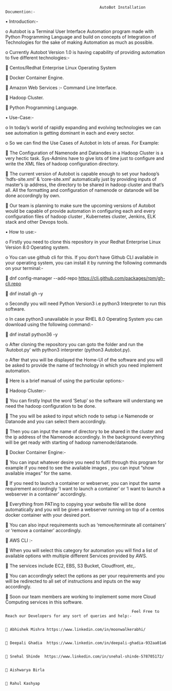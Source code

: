                                              AutoBot Installation Documention:-

•	Introduction:-

o	Autobot is a Terminal User Interface Automation program made with Python Programming Language and build on concepts of Integration of Technologies for the sake of making Automation as much as possible.

o	Currently Autobot  Version 1.0  is having capability of providing automation to five different technologies:-

	Centos/Redhat Enterprise Linux Operating System

	Docker Container Engine.

	Amazon Web Services :- Command Line Interface.

	Hadoop Cluster.

	Python Programming Language.

•	Use-Case:-

o	In today’s world of rapidly expanding and evolving technologies we can see automation is getting dominant in each and every sector.

o	So we can find the Use Cases of Autobot in lots of areas. For Example:

	The Configuration of Namenode and Datanodes in a Hadoop Cluster is a very hectic task. Sys-Admins have to give lots of time just to configure and write the XML files of hadoop configuration directory.

	The current version of Autobot is capable enough to set your hadoop’s ‘hdfs-site.xml’ & ‘core-site.xml’ automatically just by providing inputs of master’s ip address, the directory to be shared in hadoop cluster and that’s all. All the formatting and configuration of namenode or datanode will be done accordingly by own.

	Our team is planning to make sure the upcoming versions of Autobot would be capable of provide automation in configuring each and every configuration files of hadoop cluster , Kubernetes cluster, Jenkins, ELK stack and other Devops tools.

•	How to use:-

o	Firstly you need to clone this repository in your Redhat Enterprise Linux Version 8.0 Operating system.

o	You can use github cli for this. If you don’t have Github CLI available in your operating system, you can install it by running the following commands on your terminal:-

	dnf config-manager --add-repo https://cli.github.com/packages/rpm/gh-cli.repo

	dnf install gh –y

o	Secondly you will need Python Version3 i.e python3 Interpreter to run this software.

o	In case python3 unavailable in your RHEL 8.0 Operating System you can download using the following command:-

	dnf install python36 -y

o	After cloning the repository you can goto the folder and run the ‘Autobot.py’ with python3 interpreter (python3 Autobot.py).

o	After that you will be displayed the Home-UI of the software and you will be asked to provide the name of technology in which you need implement automation.


	Here is a brief manual of using the particular options:-

	Hadoop Cluster:-

	You can firstly Input the word ‘Setup’ so the software will understang we need the hadoop configuration to be done.

	The you will be asked to input which node to setup i.e Namenode or Datanode and you can select them accordingly.

	Then you can input the name of directory to be shared in the cluster and the ip address of the Namenode accordingly. In the background everything will be get ready 
with starting of hadoop namenode/datanode.

	Docker Container Engine:-

	You can input whatever desire you need to fulfil through this program for example if you need to see the available images , you can input “show available images” for the same.

	If you  need to launch a container or webserver, you can input the same requirement accordingly ‘I want to launch a container’ or ‘I want to launch a webserver in a container’ accordingly.

	Everything from PATing to copying your website file will be done automatically and you will be given a webserver running on top of a centos docker container with your desired port.

	You can also input requirements such as ‘remove/terminate all containers’ or ‘remove a container’ accordingly.


	AWS CLI :-

	When you will select this category for automation you will find a list of available options with multiple different Services provided by AWS.

	The services include EC2, EBS, S3 Bucket, Cloudfront, etc,.

	You can accordingly select the options as per your requirements and you will be redirected to all set of instructions and inputs on the way accordingly.

	Soon our team members are working to implement some more Cloud Computing services in this software.

                                                           Feel Free to Reach our Developers for any sort of queries and help:-

                                                                                                  	Abhishek Mishra https://www.linkedin.com/in/moonwalkerabhi/
                                                                      
                                                                                                  	Deepali Ghadia  https://www.linkedin.com/in/deepali-ghadia-932aa01a6

                                                                                                  	Snehal Shinde  https://www.linkedin.com/in/snehal-shinde-578705172/

                                                                                                  	Aishwarya Birla 
    
                                                                                                  	Rahul Kashyap

                                                                                                                                                         

